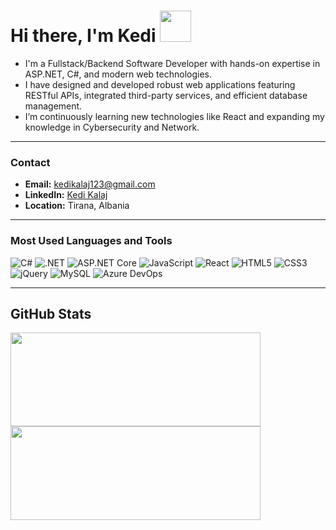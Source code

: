 # Hi there, I'm Kedi <img width="50px" src="http://pixelartmaker-data-78746291193.nyc3.digitaloceanspaces.com/image/c21dda2f6d67dbc.png" />

- I'm a Fullstack/Backend Software Developer with hands-on expertise in ASP.NET, C#, and modern web technologies.
- I have designed and developed robust web applications featuring RESTful APIs, integrated third-party services, and efficient database management.
- I’m continuously learning new technologies like React and expanding my knowledge in Cybersecurity and Network.

---

### Contact     
- **Email:** [kedikalaj123@gmail.com](mailto:kedikalaj123@gmail.com)  
- **LinkedIn:** [Kedi Kalaj](https://www.linkedin.com/in/kedikalaj/)  
- **Location:** Tirana, Albania

---

### Most Used Languages and Tools  

<img alt="C#" src="https://img.shields.io/badge/c%23-%23239120.svg?style=for-the-badge&logo=c-sharp&logoColor=white"/> 
<img alt=".NET" src="https://img.shields.io/badge/.NET-5C2D91?style=for-the-badge&logo=.net&logoColor=white"/>
<img alt="ASP.NET Core" src="https://img.shields.io/badge/ASP.NET_Core-512BD4?style=for-the-badge&logo=.net&logoColor=white"/>
<img alt="JavaScript" src="https://img.shields.io/badge/javascript-%23323330.svg?style=for-the-badge&logo=javascript&logoColor=%23F7DF1E"/>
<img alt="React" src="https://img.shields.io/badge/React-20232A?style=for-the-badge&logo=react&logoColor=61DAFB"/>
<img alt="HTML5" src="https://img.shields.io/badge/html5-%23E34F26.svg?style=for-the-badge&logo=html5&logoColor=white"/>
<img alt="CSS3" src="https://img.shields.io/badge/css3-%231572B6.svg?style=for-the-badge&logo=css3&logoColor=white"/>
<img alt="jQuery" src="https://img.shields.io/badge/jquery-%230769AD.svg?style=for-the-badge&logo=jquery&logoColor=white"/>
<img alt="MySQL" src="https://img.shields.io/badge/MySQL-4479A1?style=for-the-badge&logo=mysql&logoColor=white"/>
<img alt="Azure DevOps" src="https://img.shields.io/badge/Azure_DevOps-0078D4?style=for-the-badge&logo=azure-devops&logoColor=white"/>

---

## GitHub Stats
<img src="https://github-readme-stats.vercel.app/api/top-langs?username=kedikalaj&show_icons=true&locale=en&layout=compact&theme=tokyonight" width="400" height="150"/><img style="align: right;" src="https://github-readme-stats.vercel.app/api?username=kedikalaj&show_icons=true&locale=en&theme=tokyonight" width="400" height="150"/>
